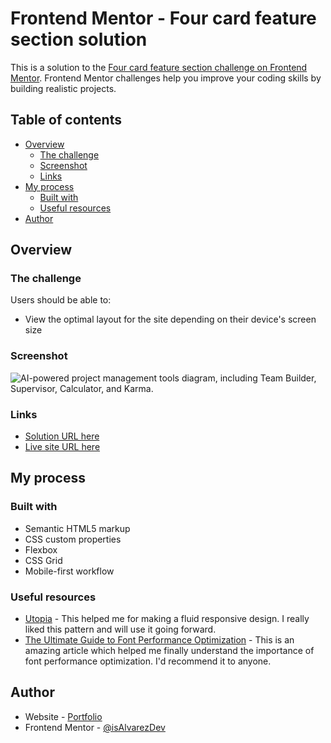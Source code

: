 # Frontend Mentor - Four card feature section solution

This is a solution to the [Four card feature section challenge on Frontend Mentor](https://www.frontendmentor.io/challenges/four-card-feature-section-weK1eFYK). Frontend Mentor challenges help you improve your coding skills by building realistic projects. 

## Table of contents

- [Overview](#overview)
  - [The challenge](#the-challenge)
  - [Screenshot](#screenshot)
  - [Links](#links)
- [My process](#my-process)
  - [Built with](#built-with)
  - [Useful resources](#useful-resources)
- [Author](#author)

## Overview

### The challenge

Users should be able to:

- View the optimal layout for the site depending on their device's screen size

### Screenshot

![AI-powered project management tools diagram, including Team Builder, Supervisor, Calculator, and Karma.](../../assets/four-card-section/images/screenshot-four-card.webp)

### Links

- [Solution URL here](./index.html)
- [Live site URL here](https://isalvarezdev.github.io/frontend-mentor/src/learning-paths/four-card-section)

## My process

### Built with

- Semantic HTML5 markup
- CSS custom properties
- Flexbox
- CSS Grid
- Mobile-first workflow

### Useful resources

- [Utopia](https://utopia.fyi/) - This helped me for making a fluid responsive design. I really liked this pattern and will use it going forward.
- [The Ultimate Guide to Font Performance Optimization](https://www.debugbear.com/blog/website-font-performance) - This is an amazing article which helped me finally understand the importance of font performance optimization. I'd recommend it to anyone.

## Author

- Website - [Portfolio](https://isalvarez.is-a.dev)
- Frontend Mentor - [@isAlvarezDev](https://www.frontendmentor.io/profile/isAlvarezDev)